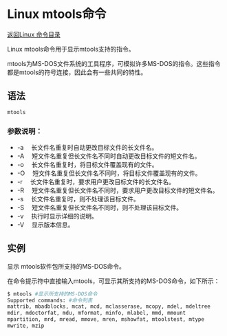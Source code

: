 # Linux mtools命令
[返回Linux 命令目录](11.Linux命令大全.md)

Linux mtools命令用于显示mtools支持的指令。

mtools为MS-DOS文件系统的工具程序，可模拟许多MS-DOS的指令。这些指令都是mtools的符号连接，因此会有一些共同的特性。

## 语法
```bash
mtools
```

### 参数说明：

* -a 　长文件名重复时自动更改目标文件的长文件名。
* -A 　短文件名重复但长文件名不同时自动更改目标文件的短文件名。
* -o 　长文件名重复时，将目标文件覆盖现有的文件。
* -O 　短文件名重复但长文件名不同时，将目标文件覆盖现有的文件。
* -r 　长文件名重复时，要求用户更改目标文件的长文件名。
* -R 　短文件名重复但长文件名不同时，要求用户更改目标文件的短文件名。
* -s 　长文件名重复时，则不处理该目标文件。
* -S 　短文件名重复但长文件名不同时，则不处理该目标文件。
* -v 　执行时显示详细的说明。
* -V 　显示版本信息。

## 实例

显示 mtools软件包所支持的MS-DOS命令。

在命令提示符中直接输入mtools，可显示其所支持的MS-DOS命令，如下所示：
```bash
$ mtools #显示所支持的MS-DOS命令  
Supported commands: #命令列表  
mattrib, mbadblocks, mcat, mcd, mclasserase, mcopy, mdel, mdeltree  
mdir, mdoctorfat, mdu, mformat, minfo, mlabel, mmd, mmount  
mpartition, mrd, mread, mmove, mren, mshowfat, mtoolstest, mtype  
mwrite, mzip 
```